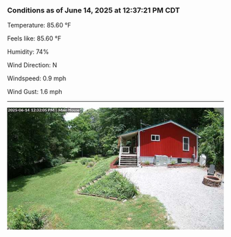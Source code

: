 ### Conditions as of June 14, 2025 at 12:37:21 PM CDT 

Temperature: 85.60 &deg;F

Feels like: 85.60 &deg;F

Humidity: 74%

Wind Direction: N

Windspeed: 0.9 mph

Wind Gust: 1.6 mph

---

<img src="./images/latest.jpeg"/>

